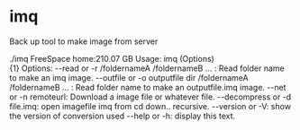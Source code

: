 imq
===

Back up tool to make image from server




./imq
FreeSpace home:210.07 GB
Usage: imq (Options)  
 {1} Options:
	--read or -r /foldernameA /foldernameB ... : Read folder name to make an imq image.
	--outfile or -o outputfile dir /foldernameA /foldernameB ... : Read folder name to make an outputfile.imq image.
	--net or -n remoteurl: Download a image file or whatever file.
	--decompress or -d file.imq: open imagefile imq from cd down.. recursive.
	--version or -V: show the version of conversion used
	--help or -h: display this text.

